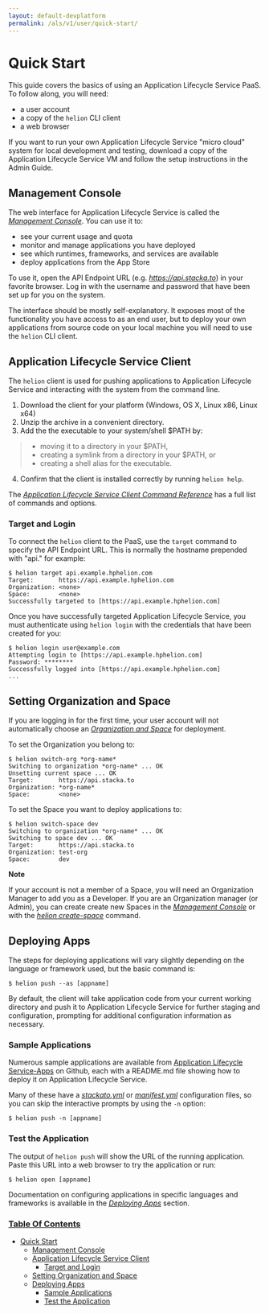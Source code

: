 ```yaml
---
layout: default-devplatform
permalink: /als/v1/user/quick-start/
---
```

<!--PUBLISHED-->

Quick Start[](#index-0 "Permalink to this headline")
=====================================================

This guide covers the basics of using an Application Lifecycle Service PaaS. To follow along,
you will need:

-   a user account
-   a copy of the `helion` CLI client
-   a web browser

If you want to run your own Application Lifecycle Service "micro cloud" system for local
development and testing,  download a copy of the Application Lifecycle Service
VM  and follow the
setup instructions in the Admin Guide.

Management Console[](#management-console "Permalink to this headline")
-----------------------------------------------------------------------

The web interface for Application Lifecycle Service is called the [*Management
Console*](/als/v1/admin/console/customize/#management-console). You can use it to:

-   see your current usage and quota
-   monitor and manage applications you have deployed
-   see which runtimes, frameworks, and services are available
-   deploy applications from the App Store

To use it, open the API Endpoint URL (e.g. *https://api.stacka.to*) in
your favorite browser. Log in with the username and password that have
been set up for you on the system.

The interface should be mostly self-explanatory. It exposes most of the
functionality you have access to as an end user, but to deploy your own
applications from source code on your local machine you will need to use
the `helion` CLI client.

Application Lifecycle Service Client[](#helion-client "Permalink to this headline")
-----------------------------------------------------------------

The `helion` client is used for pushing
applications to Application Lifecycle Service and interacting with the system from the
command line.

1.  Download the client for your platform (Windows, OS X, Linux x86,
    Linux x64)
2.  Unzip the archive in a convenient directory.
3.  Add the the executable to your system/shell \$PATH by:

> -   moving it to a directory in your \$PATH,
> -   creating a symlink from a directory in your \$PATH, or
> -   creating a shell alias for the executable.

4.  Confirm that the client is installed correctly by running
    `helion help`.

The [*Application Lifecycle Service Client Command
Reference*](/als/v1/user/reference/client-ref/#command-ref-client) has a full
list of commands and options.

### Target and Login[](#target-and-login "Permalink to this headline")

To connect the `helion` client to the PaaS, use
the `target` command to specify the API Endpoint
URL. This is normally the hostname prepended with "api." for example:

``` {.literal-block}
$ helion target api.example.hphelion.com
Target:       https://api.example.hphelion.com
Organization: <none>
Space:        <none>
Successfully targeted to [https://api.example.hphelion.com]
```

Once you have successfully targeted Application Lifecycle Service, you must authenticate
using `helion login` with the credentials that
have been created for you:

``` {.literal-block}
$ helion login user@example.com
Attempting login to [https://api.example.hphelion.com]
Password: ********
Successfully logged into [https://api.example.hphelion.com]
...
```

Setting Organization and Space[](#setting-organization-and-space "Permalink to this headline")
-----------------------------------------------------------------------------------------------

If you are logging in for the first time, your user account will not
automatically choose an [*Organization and
Space*](/als/v1/user/deploy/orgs-spaces/#orgs-spaces) for deployment.

To set the Organization you belong to:

    $ helion switch-org *org-name*
    Switching to organization *org-name* ... OK
    Unsetting current space ... OK
    Target:       https://api.stacka.to
    Organization: *org-name*
    Space:        <none>

To set the Space you want to deploy applications to:

    $ helion switch-space dev
    Switching to organization *org-name* ... OK
    Switching to space dev ... OK
    Target:       https://api.stacka.to
    Organization: test-org
    Space:        dev

**Note**

If your account is not a member of a Space, you will need an
Organization Manager to add you as a Developer. If you are an
Organization manager (or Admin), you can create create new Spaces in the
[*Management Console*](/als/v1/admin/console/customize/#user-console-space) or with
the [*helion
create-space*](/als/v1/user/reference/client-ref/#command-create-space)
command.

Deploying Apps[](#deploying-apps "Permalink to this headline")
---------------------------------------------------------------

The steps for deploying applications will vary slightly depending on the
language or framework used, but the basic command is:

``` {.literal-block}
$ helion push --as [appname]
```

By default, the client will take application code from your current
working directory and push it to Application Lifecycle Service for further staging and
configuration, prompting for additional configuration information as
necessary.

### Sample Applications[](#sample-applications "Permalink to this headline")

Numerous sample applications are available from
[Application Lifecycle Service-Apps](https://github.com/stackato-Apps) on Github, each with a
README.md file showing how to deploy it on Application Lifecycle Service.

Many of these have a
[*stackato.yml*](/als/v1/user/deploy/stackatoyml/#stackato-yml) or
[*manifest.yml*](/als/v1/user/deploy/manifestyml/#manifest-yml) configuration
files, so you can skip the interactive prompts by using the
`-n` option:

``` {.literal-block}
$ helion push -n [appname]
```

### Test the Application[](#test-the-application "Permalink to this headline")

The output of `helion push` will show the URL of
the running application. Paste this URL into a web browser to try the
application or run:

``` {.literal-block}
$ helion open [appname]
```

Documentation on configuring applications in specific languages and
frameworks is available in the [*Deploying
Apps*](/als/v1/user/deploy/#deploying-apps) section.

### [Table Of Contents](/als/v1/index-2/)

-   [Quick Start](#)
    -   [Management Console](#management-console)
    -   [Application Lifecycle Service Client](#helion-client)
        -   [Target and Login](#target-and-login)
    -   [Setting Organization and
        Space](#setting-organization-and-space)
    -   [Deploying Apps](#deploying-apps)
        -   [Sample Applications](#sample-applications)
        -   [Test the Application](#test-the-application)

